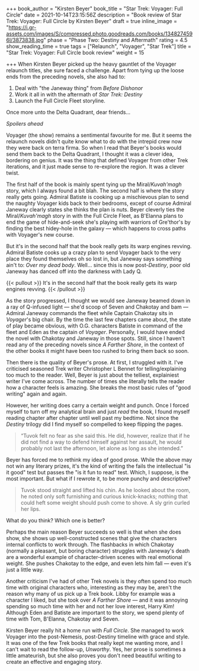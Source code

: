 +++
book_author = "Kirsten Beyer"
book_title = "Star Trek: Voyager: Full Circle"
date = 2021-10-14T23:15:56Z
description = "Book review of Star Trek: Voyager: Full Circle by Kirsten Beyer"
draft = true
inline_image = "https://i.gr-assets.com/images/S/compressed.photo.goodreads.com/books/1348274596l/3873838.jpg"
phase = "Phase Two: Destiny and Aftermath"
rating = 4.5
show_reading_time = true
tags = ["Relaunch", "Voyager", "Star Trek"]
title = "Star Trek: Voyager: Full Circle book review"
weight = 15

+++
When Kirsten Beyer picked up the heavy gauntlet of the Voyager relaunch titles, she sure faced a challenge. Apart from tying up the loose ends from the preceding novels, she also had to: 

1. Deal with "the Janeway thing" from _Before Dishonor_ 
2. Work it all in with the aftermath of _Star Trek: Destiny_ 
3. Launch the Full Circle Fleet storyline.

Once more unto the Delta Quadrant, dear friends...

_Spoilers ahead_

<!-- more -->

Voyager (the show) remains a sentimental favourite for me. But it seems the relaunch novels didn't quite know what to do with the intrepid crew now they were back on terra firma. So when I read that Beyer's books would send them back to the Delta Quadrant, I thought it was a clever idea, bordering on genius. It was the thing that defined Voyager from other Trek iterations, and it just made sense to re-explore the region. It was a clever twist. 

The first half of the book is mainly spent tying up the Miral/_Kuvah'magh_ story, which I always found a bit blah. The second half is where the story really gets going. Admiral Batiste is cooking up a mischievous plan to send the naughty Voyager kids back to their bedrooms, except of course Admiral Janeway clearly states she thinks the plan is nuts. Beyer cleverly ties the Miral/_Kuvah'magh_ story in with the Full Circle Fleet, as B'Elanna plans to end the game of hide-and-seek she's playing with warriors of Gre'thor's by finding the best hidey-hole in the galaxy — which happens to cross paths with Voyager's new course. 

But it's in the second half that the book really gets its warp engines revving. Admiral Batiste cooks up a crazy plan to send Voyager back to the very place they found themselves oh so lost in, but Janeway says something ain't to: _Over my dead body_. Well... since this is now post-_Destiny_, poor old Janeway has danced off into the darkness with Lady Q.

{{< pullout >}} It's in the second half that the book really gets its warp engines revving. {{< /pullout >}}

As the story progressed, I thought we would see Janeway beamed down in a ray of Q-infused light — she'd scoop of Seven and Chakotay and bam — Admiral Janeway commands the fleet while Captain Chakotay sits in _Voyager_'s big chair. By the time the last few chapters came about, the state of play became obvious, with O.G. characters Batiste in command of the fleet and Eden as the captain of _Voyager_. Personally, I would have ended the novel with Chakotay and Janeway in those spots. Still, since I haven't read any of the preceding novels since _A Farther Shore_, in the context of the other books it might have been too rushed to bring them back so soon.

Then there is the quality of Beyer's prose. At first, I struggled with it. I've criticised seasoned Trek writer Christopher L Bennet for telling/explaining too much to the reader. Well, Beyer is just about the telliest, explainiest writer I've come across. The number of times she literally tells the reader how a character feels is amazing. She breaks the most basic rules of "good writing" again and again.

However, her writing does carry a certain weight and punch. Once I forced myself to turn off my analytical brain and just _read_ the book, I found myself reading chapter after chapter until well past my bedtime. Not since the _Destiny_ trilogy did I find myself so compelled to keep flipping the pages.

> “Tuvok felt no fear as she said this. He did, however, realize that if he did not find a way to defend himself against her assault, he would probably not last the afternoon, let alone as long as she intended.”

Beyer has forced me to rethink my idea of good prose. While the above may not win any literary prizes, it's the kind of writing the fails the intellectual "is it good" test but passes the "is it fun to read" test. Which, I suppose, is the most important. But what if I rewrote it, to be more punchy and descriptive?

> Tuvok stood straight and lifted his chin. As he looked about the room, he noted only soft furnishing and curious knick-knacks; nothing that could heft some weight should push come to shove. A sly grin curled her lips.  

What do you think? Which one is better? 

Perhaps the main reason Beyer succeeds so well is that when she does show, she shows up well-constructed scenes that give the characters internal conflicts to work through. The flashbacks in which Chakotay (normally a pleasant, but boring character) struggles with Janeway's death are a wonderful example of character-driven scenes with real emotional weight. She pushes Chakotay to the edge, and even lets him fall — even it's just a little way. 

Another criticism I've had of other Trek novels is they often spend too much time with original characters who, interesting as they may be, aren't the reason why many of us pick up a Trek book. Libby for example was a character I liked, but she took over _A Farther Shore_ — and it was annoying spending so much time with her and not her love interest, Harry Kim! Although Eden and Batiste are important to the story, we spend plenty of time with Tom, B'Elanna, Chakotay and Seven. 

Kirsten Beyer really hit a home run with _Full Circle_. She managed to work Voyager into the post-Nemesis, post-Destiny timeline with grace and style. It was one of the few Trek books that really kept me wanting more, and I can't wait to read the follow-up, _Unworthy_. Yes, her prose is sometimes a little amateurish, but she also proves you don't need beautiful writing to create an effective and engaging story. 